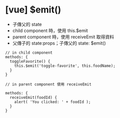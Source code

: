 # [vue] $emit()

- 子傳父的 state
- child component 時，使用 this.$emit
- parent component 時，使用 receiveEmit 取得資料
- 父傳子的 state:props；子傳父的 state: $emit()

```
// in child component
methods: {
  toggleFavorite() {
    this.$emit('toggle-favorite', this.foodName);
  }
}

// in parent component 使用 receiveEmit

methods: {
  receiveEmit(foodId) {
    alert( 'You clicked: ' + foodId );
  }
}

```
